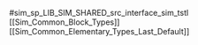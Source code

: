 #sim_sp_LIB_SIM_SHARED_src_interface_sim_tstl
[[Sim_Common_Block_Types]]
[[Sim_Common_Elementary_Types_Last_Default]]
